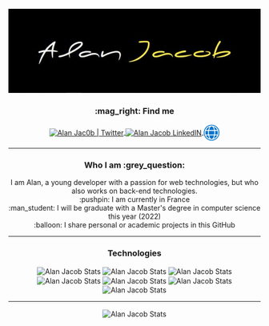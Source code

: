 

<p align="center">
  <img src="https://github.com/AlanJacobdev/AlanJacobdev/blob/main/cover.jpg" alt="Cover"/>
</p>


<h3 align="center" >
  <b> :mag_right: Find me </b>
</h3>
<p align="center">
  <a href="https://mobile.twitter.com/alanjac0b" >
    <img align="center" alt="Alan Jac0b | Twitter" width="32px" src="https://raw.githubusercontent.com/peterthehan/peterthehan/master/assets/twitter.svg" />
  </a>

  <a href="https://fr.linkedin.com/in/alan-jacob">
    <img align="center" alt="Alan Jacob LinkedIN" width="32px" src="https://raw.githubusercontent.com/peterthehan/peterthehan/master/assets/linkedin.svg" />
  </a>
  
  <a href="https://alanjacob.fr/">
    <img align="center" alt="Alan Jacob webSite" width="32px" src="https://github.com/AlanJacobdev/AlanJacobdev/blob/main/webicon.jpg" />
  </a>
</p>
<hr>

<h3 align="center" >
  <b> Who I am :grey_question:</b>
</h3>
<p align="center">
I am Alan, a young developer with a passion for web technologies, but who also works on back-end technologies. <br>
:pushpin: I am currently in France <br>
:man_student: I will be graduate with a Master's degree in computer science this year (2022) <br>
:balloon: I share personal or academic projects in this GitHub
<p>
<hr>
<h3 align="center"> Technologies </h3>  
  
<p align="center"> 
  <img align="center" alt="Alan Jacob Stats" width="24px" src="https://github.com/get-icon/geticon/blob/master/icons/nestjs.svg" />
  <img align="center" alt="Alan Jacob Stats" width="24px" src="https://github.com/get-icon/geticon/blob/master/icons/java.svg" />
  <img align="center" alt="Alan Jacob Stats" width="24px" src="https://github.com/get-icon/geticon/blob/master/icons/javascript.svg" />
  <img align="center" alt="Alan Jacob Stats" width="24px" src="https://github.com/get-icon/geticon/blob/master/icons/bootstrap.svg" />
  <img align="center" alt="Alan Jacob Stats" width="24px" src="https://github.com/get-icon/geticon/blob/master/icons/angular-icon.svg" />
  <img align="center" alt="Alan Jacob Stats" width="24px" src="https://github.com/get-icon/geticon/blob/master/icons/nodejs-icon.svg" />
  <img align="center" alt="Alan Jacob Stats" width="24px" src="https://github.com/get-icon/geticon/raw/master/icons/react.svg" />
</p>

<hr>
<p align="center"> 
  <img align="center" alt="Alan Jacob Stats" src="https://visitor-badge.glitch.me/badge?page_id=AlanJacobdev.AlanJacobdev" />
</p>
